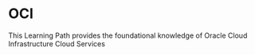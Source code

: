 # OCI
This Learning Path provides the foundational knowledge of Oracle Cloud Infrastructure Cloud Services
